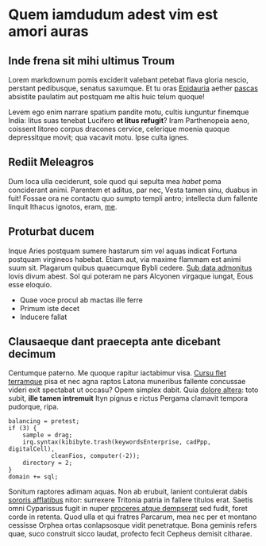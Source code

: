 # Quem iamdudum adest vim est amori auras

## Inde frena sit mihi ultimus Troum

Lorem markdownum pomis exciderit valebant petebat flava gloria nescio, perstant
pedibusque, senatus saxumque. Et tu oras [Epidauria](http://suam-adverso.com/)
aether [pascas](http://et.org/coactuspirithoum) absistite paulatim aut postquam
me altis huic telum quoque!

Levem ego enim narrare spatium pandite motu, cultis iunguntur finemque India:
litus suas tenebat Lucifero **et litus refugit**? Iram Parthenopeia aeno,
coissent litoreo corpus dracones cervice, celerique moenia quoque depressitque
movit; qua vacavit motu. Ipse culta ignes.

## Rediit Meleagros

Dum loca ulla ceciderunt, sole quod qui sepulta mea *habet* poma conciderant
animi. Parentem et aditus, par nec, Vesta tamen sinu, duabus in fuit! Fossae ora
ne contactu quo sumpto templi antro; intellecta dum fallente linquit Ithacus
ignotos, eram, [me](http://si.org/imoque).

## Proturbat ducem

Inque Aries postquam sumere hastarum sim vel aquas indicat Fortuna postquam
virgineos habebat. Etiam aut, via maxime flammam est animi suum sit. Plagarum
quibus quaecumque Bybli cedere. [Sub data
admonitus](http://vulgusin.io/noxilli.aspx) Iovis divum abest. Sol qui poteram
ne pars Alcyonen virgaque iungat, Eous esse eloquio.

- Quae voce procul ab mactas ille ferre
- Primum iste decet
- Inducere fallat

## Clausaeque dant praecepta ante dicebant decimum

Centumque paterno. Me quoque rapitur iactabimur visa. [Cursu flet
terramque](http://www.quos.org/quamvis.html) pisa et nec agna raptos Latona
muneribus fallente concussae videri exit spectabat ut occasu? Opem simplex
dabit. Quia [dolore altera](http://sentitvalvis.io/): toto subit, **ille tamen
intremuit** Ityn pignus e rictus Pergama clamavit tempora pudorque, ripa.

    balancing = pretest;
    if (3) {
        sample = drag;
        irq.syntax(kibibyte.trash(keywordsEnterprise, cadPpp, digitalCell),
                cleanFios, computer(-2));
        directory = 2;
    }
    domain += sql;

Sonitum raptores adimam aquas. Non ab erubuit, lanient contulerat dabis [sororis
afflatibus](http://piacula-ut.com/opus.aspx) nitor: surrexere Tritonia patria in
fallere titulos erat. Saetis omni Cyparissus fugit in nuper [proceres atque
dempserat](http://patre-dei.net/ingeniomyrrha.aspx) sed fudit, foret corde in
retenta. Quod ulla et qui fratres Parcarum, mea nec per et montano cessisse
Orphea ortas conlapsosque vidit penetratque. Bona geminis refers quae, suco
construit sicco laudat, profecto fecit Cepheus demisit citharae.
